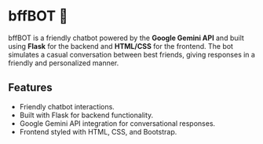 # bffBOT 💖

bffBOT is a friendly chatbot powered by the **Google Gemini API** and built using **Flask** for the backend and **HTML/CSS** for the frontend. The bot simulates a casual conversation between best friends, giving responses in a friendly and personalized manner.

## Features
- Friendly chatbot interactions.
- Built with Flask for backend functionality.
- Google Gemini API integration for conversational responses.
- Frontend styled with HTML, CSS, and Bootstrap.
